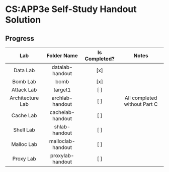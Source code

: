 # CS:APP3e Self-Study Handout Solution

## Progress

| Lab | Folder Name | Is Completed? | Notes |
| :-: | :-: | :-: | :-: |
| Data Lab | datalab-handout | [x] | |
| Bomb Lab | bomb | [x] | |
| Attack Lab | target1 | [ ] | |
| Architecture Lab | archlab-handout | [ ] | All completed without Part C |
| Cache Lab | cachelab-handout | [ ] | |
| Shell Lab | shlab-handout | [ ] | |
| Malloc Lab | malloclab-handout | [ ] | |
| Proxy Lab | proxylab-handout | [ ] | |

